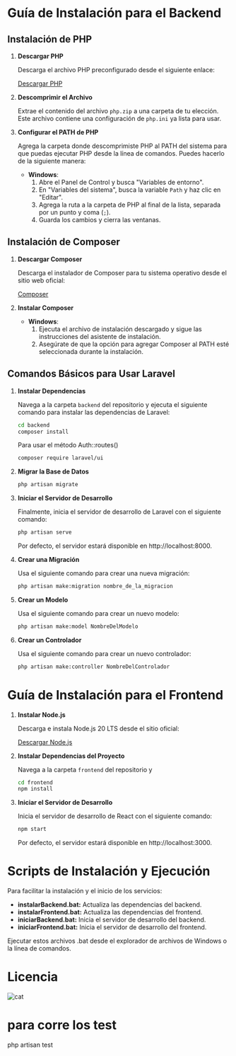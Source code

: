 # Guía de Instalación para el Backend

## Instalación de PHP

1. **Descargar PHP**

   Descarga el archivo PHP preconfigurado desde el siguiente enlace:

   [Descargar PHP](https://drive.google.com/file/d/1edJ2h1zopg_LKoCoXkLVGVNmrM3FH6Hr/view?usp=sharing)

2. **Descomprimir el Archivo**

   Extrae el contenido del archivo `php.zip` a una carpeta de tu elección. Este archivo contiene una configuración de `php.ini` ya lista para usar.

3. **Configurar el PATH de PHP**

   Agrega la carpeta donde descomprimiste PHP al PATH del sistema para que puedas ejecutar PHP desde la línea de comandos. Puedes hacerlo de la siguiente manera:

   - **Windows**:
     1. Abre el Panel de Control y busca "Variables de entorno".
     2. En "Variables del sistema", busca la variable `Path` y haz clic en "Editar".
     3. Agrega la ruta a la carpeta de PHP al final de la lista, separada por un punto y coma (`;`).
     4. Guarda los cambios y cierra las ventanas.

## Instalación de Composer

1. **Descargar Composer**

   Descarga el instalador de Composer para tu sistema operativo desde el sitio web oficial:

   [Composer](https://getcomposer.org/Composer-Setup.exe)

2. **Instalar Composer**

   - **Windows**:
     1. Ejecuta el archivo de instalación descargado y sigue las instrucciones del asistente de instalación.
     2. Asegúrate de que la opción para agregar Composer al PATH esté seleccionada durante la instalación.

## Comandos Básicos para Usar Laravel

1. **Instalar Dependencias**

   Navega a la carpeta `backend` del repositorio y ejecuta el siguiente comando para instalar las dependencias de Laravel:

   ```sh
   cd backend
   composer install
   ```
   Para usar el método Auth::routes()
   ```sh
   composer require laravel/ui
   ```
2. **Migrar la Base de Datos**

   ```sh
   php artisan migrate
   ```

3. **Iniciar el Servidor de Desarrollo**

   Finalmente, inicia el servidor de desarrollo de Laravel con el siguiente comando:

   ```sh
   php artisan serve
   ```

   Por defecto, el servidor estará disponible en http://localhost:8000.

4. **Crear una Migración**

   Usa el siguiente comando para crear una nueva migración:

   ```sh
   php artisan make:migration nombre_de_la_migracion
   ```

5. **Crear un Modelo**

   Usa el siguiente comando para crear un nuevo modelo:

   ```sh
   php artisan make:model NombreDelModelo
   ```

6. **Crear un Controlador**

   Usa el siguiente comando para crear un nuevo controlador:

   ```sh
   php artisan make:controller NombreDelControlador
   ```

# Guía de Instalación para el Frontend

1. **Instalar Node.js**

   Descarga e instala Node.js 20 LTS desde el sitio oficial:

   [Descargar Node.js](https://nodejs.org/dist/v20.17.0/node-v20.17.0-x64.msi)

2. **Instalar Dependencias del Proyecto**

   Navega a la carpeta `frontend` del repositorio y

   ```sh
   cd frontend
   npm install
   ```

3. **Iniciar el Servidor de Desarrollo**

   Inicia el servidor de desarrollo de React con el siguiente comando:

   ```sh
   npm start
   ```

   Por defecto, el servidor estará disponible en http://localhost:3000.

# Scripts de Instalación y Ejecución

Para facilitar la instalación y el inicio de los servicios:

- **instalarBackend.bat:** Actualiza las dependencias del backend.
- **instalarFrontend.bat:** Actualiza las dependencias del frontend.
- **iniciarBackend.bat:** Inicia el servidor de desarrollo del backend.
- **iniciarFrontend.bat:** Inicia el servidor de desarrollo del frontend.

Ejecutar estos archivos .bat desde el explorador de archivos de Windows o la línea de comandos.

# Licencia
![cat](https://media1.tenor.com/m/DM7SdBiQKhEAAAAd/cat-underwater.gif)



# para corre los test 
php artisan test


